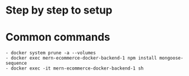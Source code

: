 # Step by step to setup

# Common commands
    - docker system prune -a --volumes 
    - docker exec mern-ecommerce-docker-backend-1 npm install mongoose-sequence
    - docker exec -it mern-ecommerce-docker-backend-1 sh
